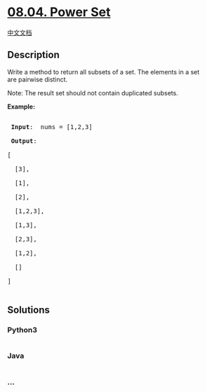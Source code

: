 # [08.04. Power Set](https://leetcode-cn.com/problems/power-set-lcci)

[中文文档](/lcci/08.04.Power%20Set/README.md)

## Description

<p>Write a method to return all subsets of a set. The elements in a set are&nbsp;pairwise distinct.</p>

<p>Note: The result set should not contain duplicated subsets.</p>

<p><strong>Example:</strong></p>

<pre>

<strong> Input</strong>:  nums = [1,2,3]

<strong> Output</strong>: 

[

  [3],

&nbsp; [1],

&nbsp; [2],

&nbsp; [1,2,3],

&nbsp; [1,3],

&nbsp; [2,3],

&nbsp; [1,2],

&nbsp; []

]

</pre>

## Solutions

<!-- tabs:start -->

### **Python3**

```python

```

### **Java**

```java

```

### **...**

```

```

<!-- tabs:end -->
